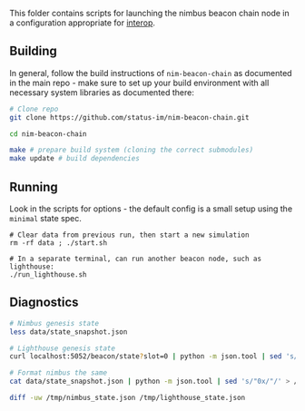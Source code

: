 This folder contains scripts for launching the nimbus beacon chain node in a configuration appropriate for [interop](https://github.com/ethereum/eth2.0-pm/tree/master/interop).

## Building

In general, follow the build instructions of `nim-beacon-chain` as documented in the main repo - make sure to set up your build environment with all necessary system libraries as documented there:

```bash
# Clone repo
git clone https://github.com/status-im/nim-beacon-chain.git

cd nim-beacon-chain

make # prepare build system (cloning the correct submodules)
make update # build dependencies
```

## Running

Look in the scripts for options - the default config is a small setup using the `minimal` state spec.

```
# Clear data from previous run, then start a new simulation
rm -rf data ; ./start.sh

# In a separate terminal, can run another beacon node, such as lighthouse:
./run_lighthouse.sh
```

## Diagnostics

```bash
# Nimbus genesis state
less data/state_snapshot.json

# Lighthouse genesis state
curl localhost:5052/beacon/state?slot=0 | python -m json.tool | sed 's/"0x/"/' > /tmp/lighthouse_state.json

# Format nimbus the same
cat data/state_snapshot.json | python -m json.tool | sed 's/"0x/"/' > /tmp/nimbus_state.json

diff -uw /tmp/nimbus_state.json /tmp/lighthouse_state.json
```

